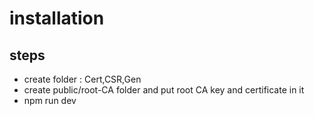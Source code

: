 # installation

## steps
* create folder : Cert,CSR,Gen
* create public/root-CA folder and put root CA key and certificate in it
* npm run dev